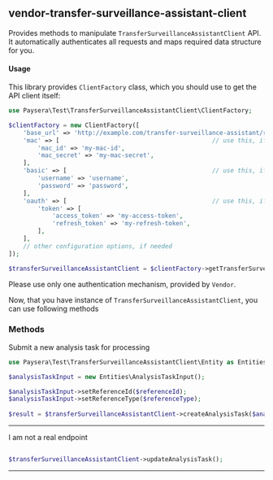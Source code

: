 
## vendor-transfer-surveillance-assistant-client

Provides methods to manipulate `TransferSurveillanceAssistantClient` API.
It automatically authenticates all requests and maps required data structure for you.

#### Usage

This library provides `ClientFactory` class, which you should use to get the API client itself:

```php
use Paysera\Test\TransferSurveillanceAssistantClient\ClientFactory;

$clientFactory = new ClientFactory([
    'base_url' => 'http://example.com/transfer-surveillance-assistant/rest/v1/', // optional, in case you need a custom one.
    'mac' => [                                          // use this, if API requires Mac authentication.
        'mac_id' => 'my-mac-id',
        'mac_secret' => 'my-mac-secret',
    ],
    'basic' => [                                        // use this, if API requires Basic authentication.
        'username' => 'username',
        'password' => 'password',
    ],
    'oauth' => [                                        // use this, if API requires OAuth v2 authentication.
        'token' => [
            'access_token' => 'my-access-token',
            'refresh_token' => 'my-refresh-token',
        ],
    ],
    // other configuration options, if needed
]);

$transferSurveillanceAssistantClient = $clientFactory->getTransferSurveillanceAssistantClient();
```

Please use only one authentication mechanism, provided by `Vendor`.

Now, that you have instance of `TransferSurveillanceAssistantClient`, you can use following methods
### Methods

    
Submit a new analysis task for processing


```php
use Paysera\Test\TransferSurveillanceAssistantClient\Entity as Entities;

$analysisTaskInput = new Entities\AnalysisTaskInput();

$analysisTaskInput->setReferenceId($referenceId);
$analysisTaskInput->setReferenceType($referenceType);
    
$result = $transferSurveillanceAssistantClient->createAnalysisTask($analysisTaskInput);
```
---

I am not a real endpoint


```php

$transferSurveillanceAssistantClient->updateAnalysisTask();
```
---

